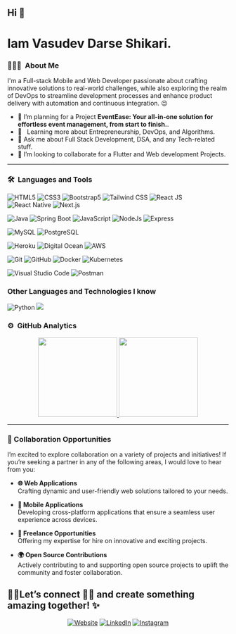 ## Hi 👋
# Iam Vasudev Darse Shikari.

### 👨🏻‍💻 &nbsp;About Me

I'm a <span text="green">Full-stack Mobile and Web Developer</span> passionate about crafting innovative solutions to real-world challenges, while also exploring the realm of DevOps to streamline development processes and enhance product delivery with automation and continuous integration. :wink:

- 🔭 I’m planning for a Project **EventEase: Your all-in-one solution for effortless event management, from start to finish.**.
- 🌱 &nbsp; Learning more about Entrepreneurship, DevOps, and Algorithms.
- 💬 Ask me about Full Stack Development, DSA, and any Tech-related stuff.
- 👯 I’m looking to collaborate for a Flutter and Web development Projects.

---

### 🛠 &nbsp;Languages and Tools
  
  ![HTML5](https://img.shields.io/badge/-HTML5-333333?style=flat&logo=HTML5)
  ![CSS3](https://img.shields.io/badge/-CSS3-333333?style=flat&logo=CSS3&logoColor=1572B6)
  ![Bootstrap5](https://img.shields.io/badge/-Bootstrap-333333?style=flat&logo=bootstrap&logoColor=563D7C)
  ![Tailwind CSS](https://img.shields.io/badge/-Tailwind%20CSS-333333?style=flat&logo=tailwindcss) 
  ![React JS](https://img.shields.io/badge/-React%20JS-333333?style=flat&logo=react)  
  ![React Native](https://img.shields.io/badge/-React%20Native-333333?style=flat&logo=react)
  ![Next.js](https://img.shields.io/badge/Next.js-000000?style=flat&logo=nextdotjs&logoColor=white)
  
  ![Java](https://img.shields.io/badge/-Java-F89820?logo=java&logoColor=white)
  ![Spring Boot](https://img.shields.io/badge/Spring%20Boot-6DB33F?style=flat&logo=springboot&logoColor=white)
  ![JavaScript](https://img.shields.io/badge/JavaScript-F7DF1E?style=flat&logo=javascript&logoColor=black) 
  ![NodeJs](https://img.shields.io/badge/Node.js-3C873A?logo=node.js&logoColor=white)
  ![Express](https://img.shields.io/badge/Express.js-000000?style=flat&logo=express&logoColor=white)
  
  ![MySQL](https://img.shields.io/badge/-MySQL-333333?style=flat&logo=mysql)
  ![PostgreSQL](https://img.shields.io/badge/-PostgreSQL-336791?style=flat&logo=PostgreSQL)  
  
  ![Heroku](https://img.shields.io/badge/-Heroku-430098?style=flat&logo=heroku)
  ![Digital Ocean](https://img.shields.io/badge/-Digital%20Ocean-333333?style=flat&logo=digitalocean) 
  ![AWS](https://img.shields.io/badge/AWS-232F3E?style=flat&logo=amazonaws&logoColor=white)
  
  ![Git](https://img.shields.io/badge/-Git-333333?style=flat&logo=git)
  ![GitHub](https://img.shields.io/badge/-GitHub-333333?style=flat&logo=github)
  ![Docker](https://img.shields.io/badge/-Docker-white?style=flat&logo=docker)
  ![Kubernetes](https://img.shields.io/badge/Kubernetes-326CE5?style=flat&logo=kubernetes&logoColor=white)
  
  ![Visual Studio Code](https://img.shields.io/badge/-Visual%20Studio%20Code-333333?style=flat&logo=visual-studio-code&logoColor=007ACC)
  ![Postman](https://img.shields.io/badge/-Postman-000000?style=flat&logo=postman)
 
  
### Other Languages and Technologies I know
![Python](https://img.shields.io/badge/-Python-333333?style=flat&logo=python)
<img src="https://img.shields.io/badge/-C%20&%20C++-659ad2?style=flat&logo=c%2B%2B&logoColor=ffffff">

### ⚙️ &nbsp;GitHub Analytics

<p align="center">
<a href="https://github.com/dsvasudev19">
  <img height="180em" src="https://github-readme-stats-eight-theta.vercel.app/api?username=dsvasudev19&show_icons=true&theme=algolia&include_all_commits=true&count_private=false"/>
  <img height="180em" src="https://github-readme-stats-eight-theta.vercel.app/api/top-langs/?username=dsvasudev19&layout=compact&langs_count=8&theme=algolia"/>
</a>
</p>

---

### 🤝 Collaboration Opportunities

I’m excited to explore collaboration on a variety of projects and initiatives! If you’re seeking a partner in any of the following areas, I would love to hear from you:

- **🌐 Web Applications**  
  Crafting dynamic and user-friendly web solutions tailored to your needs.

- **📱 Mobile Applications**  
  Developing cross-platform applications that ensure a seamless user experience across devices.

- **💼 Freelance Opportunities**  
  Offering my expertise for hire on innovative and exciting projects.

- **🌍 Open Source Contributions**  
  Actively contributing to and supporting open source projects to uplift the community and foster collaboration.

🤝🏻Let’s connect 👨‍💻 and create something amazing together! ✨
-----

<p align="center">
<a href="https://dsvasudev.netlify.app/"><img alt="Website" src="https://img.shields.io/badge/portfolio-dsvasudev-green"></a>
<a href="https://www.linkedin.com/in/darseshikarivasudev/"><img alt="LinkedIn" src="https://img.shields.io/badge/linkedin-darseshikarivasudev-blue"></a>
<a href="https://www.instagram.com/ds.vasudev/"><img alt="Instagram" src="https://img.shields.io/badge/instagram-ds.vasudev-red"></a>
</p>
